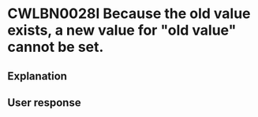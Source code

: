 # CWLBN0028I Because the old value exists, a new value for "old value" cannot be set.

## Explanation

## User response